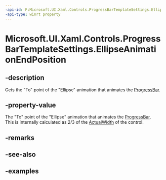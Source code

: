 ```yaml
---
-api-id: P:Microsoft.UI.Xaml.Controls.ProgressBarTemplateSettings.EllipseAnimationEndPosition
-api-type: winrt property
---
```


# Microsoft.UI.Xaml.Controls.ProgressBarTemplateSettings.EllipseAnimationEndPosition

<!--
public double EllipseAnimationEndPosition { get; set; }
-->


## -description

Gets the "To" point of the "Ellipse" animation that animates the [ProgressBar](progressbar.md).

## -property-value

The "To" point of the "Ellipse" animation that animates the [ProgressBar](progressbar.md). This is internally calculated as 2/3 of the [ActualWidth](/uwp/api/windows.ui.xaml.frameworkelement.actualwidth) of the control. 

## -remarks

## -see-also

## -examples


